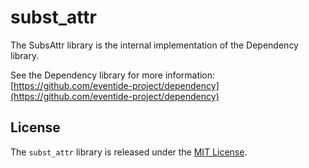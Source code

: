 # subst_attr

The SubsAttr library is the internal implementation of the Dependency library.

See the Dependency library for more information:
[https://github.com/eventide-project/dependency](https://github.com/eventide-project/dependency)

## License

The `subst_attr` library is released under the [MIT License](https://github.com/obsidian-btc/subst-attr/blob/master/MIT-License.txt).
